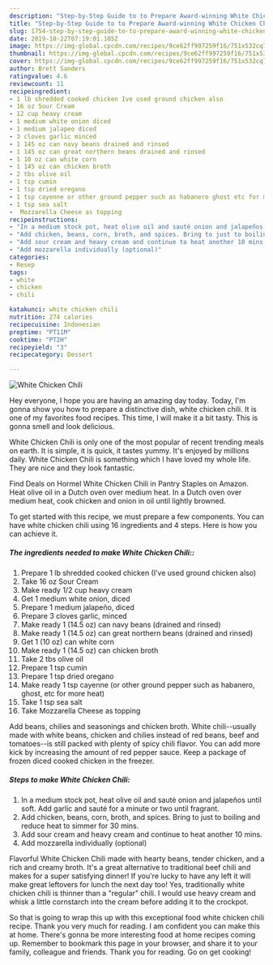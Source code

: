 ```yaml
---
description: "Step-by-Step Guide to to Prepare Award-winning White Chicken Chili"
title: "Step-by-Step Guide to to Prepare Award-winning White Chicken Chili"
slug: 1754-step-by-step-guide-to-to-prepare-award-winning-white-chicken-chili
date: 2019-10-22T07:19:01.105Z
image: https://img-global.cpcdn.com/recipes/9ce62ff997259f16/751x532cq70/white-chicken-chili-recipe-main-photo.jpg
thumbnail: https://img-global.cpcdn.com/recipes/9ce62ff997259f16/751x532cq70/white-chicken-chili-recipe-main-photo.jpg
cover: https://img-global.cpcdn.com/recipes/9ce62ff997259f16/751x532cq70/white-chicken-chili-recipe-main-photo.jpg
author: Brett Sanders
ratingvalue: 4.6
reviewcount: 11
recipeingredient:
- 1 lb shredded cooked chicken Ive used ground chicken also
- 16 oz Sour Cream
- 12 cup heavy cream
- 1 medium white onion diced
- 1 medium jalapeo diced
- 3 cloves garlic minced
- 1 145 oz can navy beans drained and rinsed
- 1 145 oz can great northern beans drained and rinsed
- 1 10 oz can white corn
- 1 145 oz can chicken broth
- 2 tbs olive oil
- 1 tsp cumin
- 1 tsp dried oregano
- 1 tsp cayenne or other ground pepper such as habanero ghost etc for more heat
- 1 tsp sea salt
-  Mozzarella Cheese as topping
recipeinstructions:
- "In a medium stock pot, heat olive oil and sauté onion and jalapeños until soft. Add garlic and sauté for a minute or two until fragrant."
- "Add chicken, beans, corn, broth, and spices. Bring to just to boiling and reduce heat to simmer for 30 mins."
- "Add sour cream and heavy cream and continue to heat another 10 mins."
- "Add mozzarella individually (optional)"
categories:
- Resep
tags:
- white
- chicken
- chili

katakunci: white chicken chili
nutrition: 274 calories
recipecuisine: Indonesian
preptime: "PT11M"
cooktime: "PT2H"
recipeyield: "3"
recipecategory: Dessert

---
```



![White Chicken Chili](https://img-global.cpcdn.com/recipes/9ce62ff997259f16/751x532cq70/white-chicken-chili-recipe-main-photo.jpg)

Hey everyone, I hope you are having an amazing day today. Today, I'm gonna show you how to prepare a distinctive dish, white chicken chili. It is one of my favorites food recipes. This time, I will make it a bit tasty. This is gonna smell and look delicious.

White Chicken Chili is only one of the most popular of recent trending meals on earth. It is simple, it is quick, it tastes yummy. It's enjoyed by millions daily. White Chicken Chili is something which I have loved my whole life. They are nice and they look fantastic.

Find Deals on Hormel White Chicken Chili in Pantry Staples on Amazon. Heat olive oil in a Dutch oven over medium heat. In a Dutch oven over medium heat, cook chicken and onion in oil until lightly browned.


To get started with this recipe, we must prepare a few components. You can have white chicken chili using 16 ingredients and 4 steps. Here is how you can achieve it.

##### The ingredients needed to make White Chicken Chili::

1. Prepare 1 lb shredded cooked chicken (I’ve used ground chicken also)
1. Take 16 oz Sour Cream
1. Make ready 1/2 cup heavy cream
1. Get 1 medium white onion, diced
1. Prepare 1 medium jalapeño, diced
1. Prepare 3 cloves garlic, minced
1. Make ready 1 (14.5 oz) can navy beans (drained and rinsed)
1. Make ready 1 (14.5 oz) can great northern beans (drained and rinsed)
1. Get 1 (10 oz) can white corn
1. Make ready 1 (14.5 oz) can chicken broth
1. Take 2 tbs olive oil
1. Prepare 1 tsp cumin
1. Prepare 1 tsp dried oregano
1. Make ready 1 tsp cayenne (or other ground pepper such as habanero, ghost, etc for more heat)
1. Take 1 tsp sea salt
1. Take  Mozzarella Cheese as topping


Add beans, chilies and seasonings and chicken broth. White chili--usually made with white beans, chicken and chilies instead of red beans, beef and tomatoes--is still packed with plenty of spicy chili flavor. You can add more kick by increasing the amount of red pepper sauce. Keep a package of frozen diced cooked chicken in the freezer. 

##### Steps to make White Chicken Chili:

1. In a medium stock pot, heat olive oil and sauté onion and jalapeños until soft. Add garlic and sauté for a minute or two until fragrant.
1. Add chicken, beans, corn, broth, and spices. Bring to just to boiling and reduce heat to simmer for 30 mins.
1. Add sour cream and heavy cream and continue to heat another 10 mins.
1. Add mozzarella individually (optional)


Flavorful White Chicken Chili made with hearty beans, tender chicken, and a rich and creamy broth. It&#39;s a great alternative to traditional beef chili and makes for a super satisfying dinner! If you&#39;re lucky to have any left it will make great leftovers for lunch the next day too! Yes, traditionally white chicken chili is thinner than a &#34;regular&#34; chili. I would use heavy cream and whisk a little cornstarch into the cream before adding it to the crockpot. 

So that is going to wrap this up with this exceptional food white chicken chili recipe. Thank you very much for reading. I am confident you can make this at home. There's gonna be more interesting food at home recipes coming up. Remember to bookmark this page in your browser, and share it to your family, colleague and friends. Thank you for reading. Go on get cooking!
